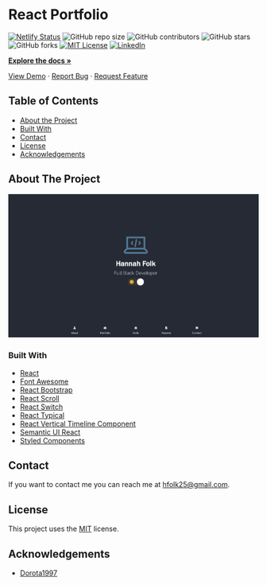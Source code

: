 # React Portfolio

[![Netlify Status](https://api.netlify.com/api/v1/badges/67f1bc4a-2bb6-49e9-9e82-c9a4a2d5b1c1/deploy-status)](https://app.netlify.com/sites/hannahfolkcodes/deploys)
![GitHub repo size](https://img.shields.io/github/repo-size/hannahfolk/portfolio-react)
![GitHub contributors](https://img.shields.io/github/contributors/hannahfolk/portfolio-react)
![GitHub stars](https://img.shields.io/github/stars/hannahfolk/portfolio-react?style=social)
![GitHub forks](https://img.shields.io/github/forks/hannahfolk/portfolio-react?style=social)
[![MIT License][license-shield]][license-url]
[![LinkedIn][linkedin-shield]][linkedin-url]

<a href="https://github.com/hannahfolk/portfolio-react"><strong>Explore the docs »</strong></a>

<a href="https://hannahfolk/github.io/portfolio-react">View Demo</a>
·
<a href="https://github.com/hannahfolk/portfolio-react/issues">Report Bug</a>
·
<a href="https://github.com/hannahfolk/portfolio-react/issues">Request Feature</a>

## Table of Contents

- [About the Project](#about-the-project)
- [Built With](#built-with)
- [Contact](#contact)
- [License](#license)
- [Acknowledgements](#acknowledgements)

## About The Project

[![Product Name Screen Shot][product-screenshot]](https://hannahfolkcodes.com)

### Built With

- [React](https://reactjs.com/)
- [Font Awesome](https://fontawesome.com/)
- [React Bootstrap](https://react-bootstrap.github.io/)
- [React Scroll](https://www.npmjs.com/package/react-scroll)
- [React Switch](https://www.npmjs.com/package/react-switch)
- [React Typical](https://www.npmjs.com/package/react-typical)
- [React Vertical Timeline Component](https://www.npmjs.com/package/react-vertical-timeline-component)
- [Semantic UI React](https://react.semantic-ui.com/)
- [Styled Components](https://styled-components.com/)  


## Contact

If you want to contact me you can reach me at [hfolk25@gmail.com](hfolk25@gmail.com).

## License

This project uses the [MIT][license-url] license.

## Acknowledgements

- [Dorota1997](https://github.com/Dorota1997/react-frontend-dev-portfolio)

[repo-size-shield]: https://img.shields.io/github/repo-size/hannahfolk/portfolio-react
[contributors-shield]: https://img.shields.io/github/contributors/hannahfolk/portfolio-react
[contributors-url]: https://github.com/hannahfolk/portfolio-react/graphs/contributors
[forks-shield]: https://img.shields.io/github/forks/hannahfolk/portfolio-react
[forks-url]: https://github.com/hannahfolk/portfolio-react/network/members
[stars-shield]: https://img.shields.io/github/stars/hannahfolk/portfolio-react?style=social
[stars-url]: https://github.com/hannahfolk/portfolio-react/stargazers
[issues-shield]: https://img.shields.io/github/issues/hannahfolk/portfolio-react
[issues-url]: https://github.com/hannahfolk/portfolio-react/issues
[license-shield]: https://img.shields.io/badge/license-MIT-green
[license-url]: https://github.com/hannahfolk/portfolio-react/blob/master/LICENSE.txt
[linkedin-shield]: https://img.shields.io/badge/-LinkedIn-black.svg?&logo=linkedin&colorB=555
[linkedin-url]: https://linkedin.com/in/hannahfolk
[product-screenshot]: images/screenshot.jpg
